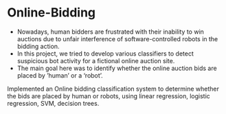 # Online-Bidding

- Nowadays, human bidders are frustrated with their inability to win auctions due to unfair interference of software-controlled robots in the bidding action.
- In this project, we tried to develop various classifiers to detect suspicious bot activity for a fictional online auction site.
- The main goal here was to identify whether the online auction bids are placed by ’human’ or a ‘robot’.

Implemented an Online bidding classification system to determine whether the bids are placed by human or robots, using linear regression, logistic regression, SVM, decision trees.

